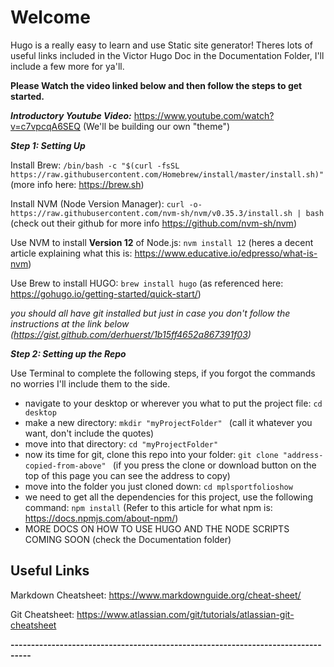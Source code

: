
# Welcome

Hugo is a really easy to learn and use Static site generator!
Theres lots of useful links included in the Victor Hugo Doc in the Documentation Folder,
I'll include a few more for ya'll.

**Please Watch the video linked below and then follow the steps to get started.**

***Introductory Youtube Video:***
https://www.youtube.com/watch?v=c7vpcqA6SEQ  (We'll be building our own "theme")

***Step 1: Setting Up***

Install Brew: `/bin/bash -c "$(curl -fsSL https://raw.githubusercontent.com/Homebrew/install/master/install.sh)" `
(more info here: https://brew.sh)

Install NVM (Node Version Manager): `curl -o- https://raw.githubusercontent.com/nvm-sh/nvm/v0.35.3/install.sh | bash`
(check out their github for more info https://github.com/nvm-sh/nvm)

Use NVM to install **Version 12** of Node.js: `nvm install 12`
(heres a decent article explaining what this is: https://www.educative.io/edpresso/what-is-nvm)

Use Brew to install HUGO: `brew install hugo`
(as referenced here: https://gohugo.io/getting-started/quick-start/)

*you should all have git installed but just in case you don't follow the instructions at the link below
(https://gist.github.com/derhuerst/1b15ff4652a867391f03)*

***Step 2: Setting up the Repo***

Use Terminal to complete the following steps, if you forgot the commands no worries I'll include them to the side.

- navigate to your desktop or wherever you what to put the project file: `cd desktop `
- make a new directory: `mkdir "myProjectFolder" ` (call it whatever you want, don't include the quotes)
- move into that directory: `cd "myProjectFolder" `
- now its time for git, clone this repo into your folder: `git clone "address-copied-from-above" `
(if you press the clone or download button on the top of this page you can see the address to copy)
- move into the folder you just cloned down: `cd mplsportfolioshow`
- we need to get all the dependencies for this project, use the following command: `npm install`
(Refer to this article for what npm is: https://docs.npmjs.com/about-npm/)
- MORE DOCS ON HOW TO USE HUGO AND THE NODE SCRIPTS COMING SOON (check the Documentation folder)


## Useful Links

Markdown Cheatsheet: https://www.markdownguide.org/cheat-sheet/

Git Cheatsheet: https://www.atlassian.com/git/tutorials/atlassian-git-cheatsheet


**---------------------------------------------------------------------------------**
